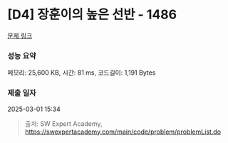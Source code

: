# [D4] 장훈이의 높은 선반 - 1486 

[문제 링크](https://swexpertacademy.com/main/code/problem/problemDetail.do?contestProbId=AV2b7Yf6ABcBBASw) 

### 성능 요약

메모리: 25,600 KB, 시간: 81 ms, 코드길이: 1,191 Bytes

### 제출 일자

2025-03-01 15:34



> 출처: SW Expert Academy, https://swexpertacademy.com/main/code/problem/problemList.do